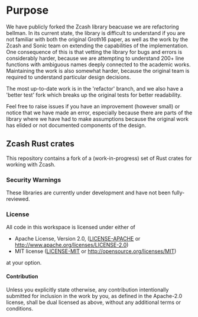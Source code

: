 # Purpose
We have publicly forked the Zcash library beacuase we are refactoring bellman. In its current state, the library is difficult to understand if you are not familiar with both the original Groth16 paper, as well as the work by the Zcash and Sonic team on extending the capabilities of the implementation. One consequence of this is that vetting the library for bugs and errors is considerably harder, because we are attempting to understand 200+ line functions with ambiguous names deeply connected to the academic works. Maintaining the work is also somewhat harder, because the original team is required to understand particular design decisions.

The most up-to-date work is in the 'refactor' branch, and we also have a 'better test' fork which breaks up the original tests for better readability. 

Feel free to raise issues if you have an improvement (however small) or notice that we have made an error, especially because there are parts of the library where we have had to make assumptions because the original work has elided or not documented components of the design.

## Zcash Rust crates

This repository contains a fork of a (work-in-progress) set of Rust crates for
working with Zcash.

### Security Warnings

These libraries are currently under development and have not been fully-reviewed. 

### License

All code in this workspace is licensed under either of

 * Apache License, Version 2.0, ([LICENSE-APACHE](LICENSE-APACHE) or http://www.apache.org/licenses/LICENSE-2.0)
 * MIT license ([LICENSE-MIT](LICENSE-MIT) or http://opensource.org/licenses/MIT)

at your option.

#### Contribution

Unless you explicitly state otherwise, any contribution intentionally
submitted for inclusion in the work by you, as defined in the Apache-2.0
license, shall be dual licensed as above, without any additional terms or
conditions.
